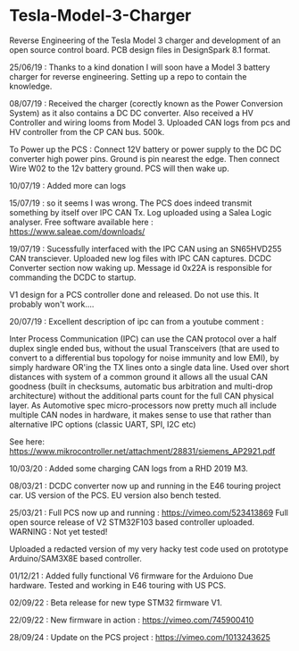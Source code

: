 # Tesla-Model-3-Charger
Reverse Engineering of the Tesla Model 3 charger and development of an open source control board. PCB design files in DesignSpark 8.1 format.

25/06/19 : Thanks to a kind donation I will soon have a Model 3 battery charger for reverse engineering. Setting up a repo to contain the knowledge.

08/07/19 : Received the charger (corectly known as the Power Conversion System) as it also contains a DC DC converter. Also received a HV Controller and wiring looms from Model 3. Uploaded CAN logs from pcs and HV controller from the CP CAN bus. 500k.

To Power up the PCS : Connect 12V battery or power supply to the DC DC converter high power pins. Ground is pin nearest the edge. Then connect Wire W02 to the 12v battery ground. PCS will then wake up.


10/07/19 : Added more can logs

15/07/19 : so it seems I was wrong. The PCS does indeed transmit something by itself over IPC CAN Tx. Log uploaded using a Salea Logic analyser. Free software available here : https://www.saleae.com/downloads/

19/07/19 : Sucessfully interfaced with the IPC CAN using an SN65HVD255 CAN transciever. Uploaded new log files with IPC CAN captures. DCDC Converter section now waking up. Message id 0x22A is responsible for commanding the DCDC to startup. 

V1 design for a PCS controller done and released. Do not use this. It probably won't work....

20/07/19 : Excellent description of ipc can from a youtube comment :

Inter Process Communication (IPC) can use the CAN protocol over a half duplex single ended bus, without the usual Transceivers (that are used to convert to a differential bus topology for noise immunity and low EMI), by simply hardware OR'ing the TX lines onto a single data line. Used over short distances with system of a common ground it allows all the usual CAN goodness (built in checksums, automatic bus arbitration and multi-drop architecture) without the additional parts count for the full CAN physical layer. As Automotive spec micro-processors now pretty much all include multiple CAN nodes in hardware, it makes sense to use that rather than alternative IPC options (classic UART, SPI, I2C etc)  


See here: https://www.mikrocontroller.net/attachment/28831/siemens_AP2921.pdf

10/03/20 : Added some charging CAN logs from  a RHD 2019 M3.

08/03/21 : DCDC converter now up and running in the E46 touring project car. US version of the PCS. EU version also bench tested.

25/03/21 : Full PCS now up and running : https://vimeo.com/523413869 Full open source release of V2 STM32F103 based controller uploaded. WARNING : Not yet tested!

Uploaded a redacted version of my very hacky test code used on prototype Arduino/SAM3X8E based controller.

01/12/21 : Added fully functional V6 firmware for the Arduiono Due hardware. Tested and working in E46 touring with US PCS.

02/09/22 : Beta release for new type STM32 firmware V1.

22/09/22 : New firmware in action : https://vimeo.com/745900410

28/09/24 : Update on the PCS project : https://vimeo.com/1013243625

